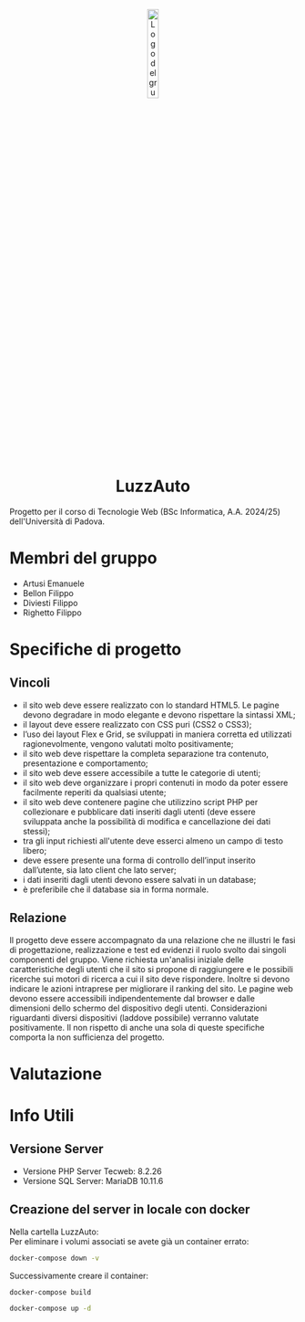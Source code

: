 <p align="center">
  <img alt="Logo del gruppo, auto stilizzata frontale" src="assets/img/logo/standard.png" width="20%">
</p>
<h1 align="center"> LuzzAuto </h1>
Progetto per il corso di Tecnologie Web (BSc Informatica, A.A. 2024/25) dell'Università di Padova.



# Membri del gruppo
- Artusi Emanuele
- Bellon Filippo
- Diviesti Filippo
- Righetto Filippo

# Specifiche di progetto
## Vincoli
- il sito web deve essere realizzato con lo standard HTML5. Le pagine devono degradare in modo elegante e devono rispettare la sintassi XML;
- il layout deve essere realizzato con CSS puri (CSS2 o CSS3);
- l’uso dei layout Flex e Grid, se sviluppati in maniera corretta ed utilizzati ragionevolmente, vengono valutati molto positivamente;
- il sito web deve rispettare la completa separazione tra contenuto, presentazione e comportamento;
- il sito web deve essere accessibile a tutte le categorie di utenti;
- il sito web deve organizzare i propri contenuti in modo da poter essere facilmente reperiti da qualsiasi utente;
- il sito web deve contenere pagine che utilizzino script PHP per collezionare e pubblicare dati inseriti dagli utenti (deve essere sviluppata anche la possibilità di modifica e cancellazione dei dati stessi);
- tra gli input richiesti all'utente deve esserci almeno un campo di testo libero;
- deve essere presente una forma di controllo dell’input inserito dall’utente, sia lato client che lato server;
- i dati inseriti dagli utenti devono essere salvati in un database;
- è preferibile che il database sia in forma normale.

## Relazione
Il progetto deve essere accompagnato da una relazione che ne illustri le fasi di progettazione, realizzazione e test ed evidenzi il ruolo svolto dai singoli componenti del gruppo.
Viene richiesta un'analisi iniziale delle caratteristiche degli utenti che il sito si propone di raggiungere e le possibili ricerche sui motori di ricerca a cui il sito deve rispondere.  Inoltre si devono indicare le azioni intraprese per migliorare il ranking del sito.
Le pagine web devono essere accessibili indipendentemente dal browser e dalle dimensioni dello schermo del dispositivo degli utenti. Considerazioni riguardanti diversi dispositivi (laddove possibile) verranno valutate positivamente.
Il non rispetto di anche una sola di queste specifiche comporta la non sufficienza del progetto.

# Valutazione


# Info Utili
## Versione Server
- Versione PHP Server Tecweb: 8.2.26
- Versione SQL Server: MariaDB 10.11.6

## Creazione del server in locale con docker
Nella cartella LuzzAuto:  
Per eliminare i volumi associati se avete già un container errato:
```cmd
docker-compose down -v
```
Successivamente creare il container:
```cmd
docker-compose build
```
```cmd
docker-compose up -d
```
